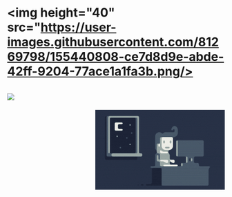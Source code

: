# <img height="40" src="https://user-images.githubusercontent.com/81269798/155440808-ce7d8d9e-abde-42ff-9204-77ace1a1fa3b.png/> 

## <img height="40" src="https://www.gifsanimados.org/data/media/523/hola-imagen-animada-0008.gif"/> 
<img alt="Night Coding" src="https://raw.githubusercontent.com/AVS1508/AVS1508/master/assets/Night-Coding.gif" align="right"/>

